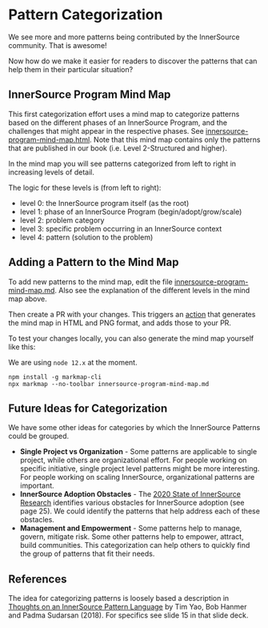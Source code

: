 # Pattern Categorization

We see more and more patterns being contributed by the InnerSource community. That is awesome!

Now how do we make it easier for readers to discover the patterns that can help them in their particular situation?

## InnerSource Program Mind Map

This first categorization effort uses a mind map to categorize patterns based on the different phases of an InnerSource Program, and the challenges that might appear in the respective phases. See [innersource-program-mind-map.html](innersource-program-mind-map.html). Note that this mind map contains only the patterns that are published in our book (i.e. Level 2-Structured and higher).

In the mind map you will see patterns categorized from left to right in increasing levels of detail.

The logic for these levels is (from left to right):

- level 0: the InnerSource program itself (as the root)
- level 1: phase of an InnerSource Program (begin/adopt/grow/scale)
- level 2: problem category
- level 3: specific problem occurring in an InnerSource context
- level 4: pattern (solution to the problem)

## Adding a Pattern to the Mind Map

To add new patterns to the mind map, edit the file [innersource-program-mind-map.md](innersource-program-mind-map.md). Also see the explanation of the different levels in the mind map above.

Then create a PR with your changes. This triggers an [action](https://github.com/InnerSourceCommons/InnerSourcePatterns/actions/workflows/generate-mindmap.yml) that generates the mind map in HTML and PNG format, and adds those to your PR.

To test your changes locally, you can also generate the mind map yourself like this:

We are using `node 12.x` at the moment.

```
npm install -g markmap-cli
npx markmap --no-toolbar innersource-program-mind-map.md
```

## Future Ideas for Categorization

We have some other ideas for categories by which the InnerSource Patterns could be grouped.

* **Single Project vs Organization** - Some patterns are applicable to single project, while others are organizational effort. For people working on specific initiative, single project level patterns might be more interesting. For people working on scaling InnerSource, organizational patterns are important.
* **InnerSource Adoption Obstacles** - The [2020 State of InnerSource Research](https://innersourcecommons.org/documents/surveys/State.of.InnerSource.Report.2020.pdf) identifies various obstacles for InnerSource adoption (see page 25). We could identify the patterns that help address each of these obstacles.
* **Management and Empowerment** - Some patterns help to manage, govern, mitigate risk. Some other patterns help to empower, attract, build communities. This categorization can help others to quickly find the group of patterns that fit their needs.

## References

The idea for categorizing patterns is loosely based a description in [Thoughts on an InnerSource Pattern Language](https://drive.google.com/file/d/13AY8glCOdpLOVuz7cVD6QOB8d2xbHCS1/view) by Tim Yao, Bob Hanmer and Padma Sudarsan (2018). For specifics see slide 15 in that slide deck.
